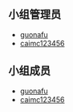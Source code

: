 ## 小组管理员
- [guonafu](https://github.com/guonafu)
- [caimc123456](https://github.com/caimc123456)

## 小组成员
- [guonafu](https://github.com/guonafu)
- [caimc123456](https://github.com/caimc123456)

